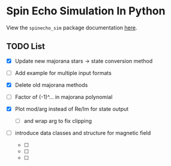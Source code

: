 # Spin Echo Simulation In Python

View the `spinecho_sim` package documentation [here](https://matt-ord.github.io/spinecho_sim/).

## TODO List

- [x] Update new majorana stars -> state conversion method
- [ ] Add example for multiple input formats
- [x] Delete old majorana methods
- [ ] Factor of (-1)^... in majorana polynomial
- [x] Plot mod/arg instead of Re/Im for state output
  - [ ] and wrap arg to fix clipping
- [ ] introduce data classes and structure for magnetic field

  - [ ]
  - [ ]
  - [ ]
